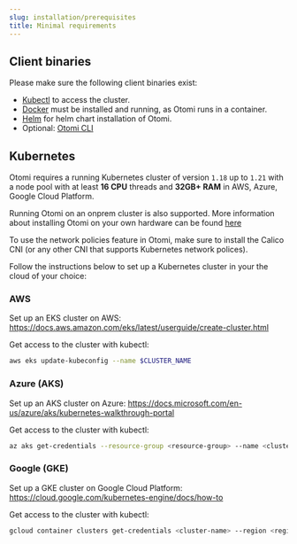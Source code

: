 ```yaml
---
slug: installation/prerequisites
title: Minimal requirements
---
```


## Client binaries

Please make sure the following client binaries exist:

- [Kubectl](https://kubernetes.io/docs/tasks/tools/#kubectl) to access the cluster.
- [Docker](https://www.docker.com/) must be installed and running, as Otomi runs in a container.
- [Helm](https://helm.sh/docs/intro/install/) for helm chart installation of Otomi.
- Optional: [Otomi CLI](/docs/cli/)

## Kubernetes

Otomi requires a running Kubernetes cluster of version `1.18` up to `1.21` with a node pool with at least **16 CPU** threads and **32GB+ RAM** in AWS, Azure, Google Cloud Platform.

Running Otomi on an onprem cluster is also supported. More information about installing Otomi on your own hardware can be found [here](https://github.com/redkubes/quickstart/tree/main/onprem)

To use the network policies feature in Otomi, make sure to install the Calico CNI (or any other CNI that supports Kubernetes network polices).

Follow the instructions below to set up a Kubernetes cluster in your the cloud of your choice:

### AWS

Set up an EKS cluster on AWS: https://docs.aws.amazon.com/eks/latest/userguide/create-cluster.html

Get access to the cluster with kubectl:

```bash
aws eks update-kubeconfig --name $CLUSTER_NAME
```

### Azure (AKS)

Set up an AKS cluster on Azure: https://docs.microsoft.com/en-us/azure/aks/kubernetes-walkthrough-portal

Get access to the cluster with kubectl:

```bash
az aks get-credentials --resource-group <resource-group> --name <cluster-name> --admin
```

### Google (GKE)

Set up a GKE cluster on Google Cloud Platform: https://cloud.google.com/kubernetes-engine/docs/how-to

Get access to the cluster with kubectl:

```bash
gcloud container clusters get-credentials <cluster-name> --region <region> --project <project>
```

